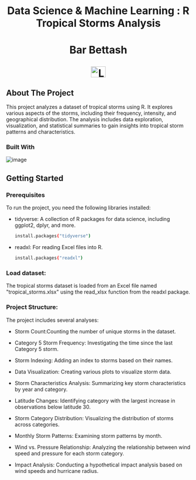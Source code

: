 
<h1 align="center">Data Science & Machine Learning : R Tropical Storms Analysis <p align="center"></h1>

<h1 align="center">Bar Bettash<p align="center">
<a href="https://www.linkedin.com/in/barbettash/" target="blank"><img align="center" src="https://raw.githubusercontent.com/rahuldkjain/github-profile-readme-generator/master/src/images/icons/Social/linked-in-alt.svg" alt="LinkedIn" height="30" width="40" /></a>
</h1>


<!-- ABOUT THE PROJECT -->
## About The Project
This project analyzes a dataset of tropical storms using R. It explores various aspects of the storms, including their frequency, intensity, and geographical distribution. The analysis includes data exploration, visualization, and statistical summaries to gain insights into tropical storm patterns and characteristics.

### Built With

![image](https://github.com/user-attachments/assets/2c2c5126-d4e8-4375-8e30-c8db6bd4e019)

<!-- GETTING STARTED -->
## Getting Started


### Prerequisites

To run the project, you need the following libraries installed:

* tidyverse: A collection of R packages for data science, including ggplot2, dplyr, and more.
  ```sh
  install.packages("tidyverse")

* readxl: For reading Excel files into R.
  ```sh
  install.packages("readxl")

### Load dataset:

The tropical storms dataset is loaded from an Excel file named "tropical_storms.xlsx" using the read_xlsx function from the readxl package.

### Project Structure:

The project includes several analyses:

* Storm Count:Counting the number of unique storms in the dataset.

* Category 5 Storm Frequency: Investigating the time since the last Category 5 storm.

* Storm Indexing: Adding an index to storms based on their names.
 
* Data Visualization: Creating various plots to visualize storm data.
 
* Storm Characteristics Analysis: Summarizing key storm characteristics by year and category.
 
* Latitude Changes: Identifying category with the largest increase in observations below latitude 30.
 
* Storm Category Distribution: Visualizing the distribution of storms across categories.
 
* Monthly Storm Patterns: Examining storm patterns by month.
 
* Wind vs. Pressure Relationship: Analyzing the relationship between wind speed and pressure for each storm category.
  
* Impact Analysis: Conducting a hypothetical impact analysis based on wind speeds and hurricane radius.
